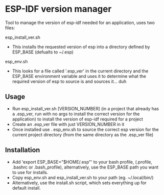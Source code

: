 # ESP-IDF version manager
Tool to manage the version of esp-idf needed for an application, uses two files:

esp_install_ver.sh

- This installs the requested version of esp into a directory defined by ESP_BASE (defualts to ~/.esp)

esp_env.sh

- This looks for a file called '.esp_ver' in the current directory and the ESP_BASE environment variable and uses it to determine what the required version of esp to source is and sources it... duh

## Usage
- Run esp_install_ver.sh [VERSION_NUMBER] (in a project that already has a .esp_ver, run with no args to install the correct version for the application) to install the version of esp-idf required for a project
- Create an .esp_ver file with just VERSION_NUMBER in it
- Once installed use . esp_env.sh to source the correct esp version for the current project directory (from the same directory as the .esp_ver file)

## Installation
- Add 'export ESP_BASE="$HOME/.esp"' to your bash profile, (.profile, .bashrc or .bash_profile), alternatively, use the ESP_BASE path you want to use for installs. 
- Copy esp_env.sh and esp_install_ver.sh to your path (eg. ~/.local/bin/)
- Alternatively, use the install.sh script, which sets everything up for default install.
